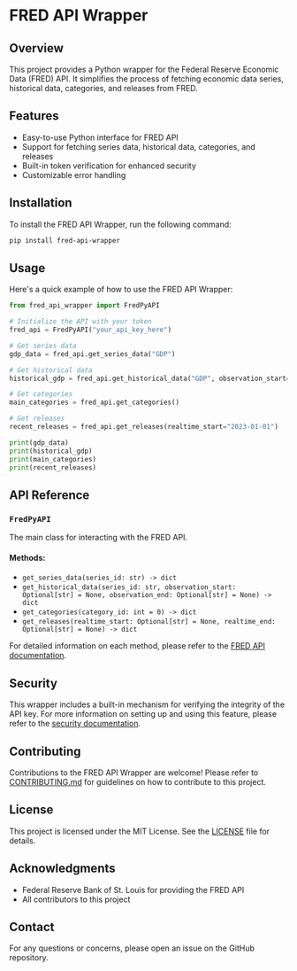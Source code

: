 # FRED API Wrapper

## Overview

This project provides a Python wrapper for the Federal Reserve Economic Data (FRED) API. It simplifies the process of fetching economic data series, historical data, categories, and releases from FRED.

## Features

- Easy-to-use Python interface for FRED API
- Support for fetching series data, historical data, categories, and releases
- Built-in token verification for enhanced security
- Customizable error handling

## Installation

To install the FRED API Wrapper, run the following command:

```bash
pip install fred-api-wrapper
```

## Usage

Here's a quick example of how to use the FRED API Wrapper:

```python
from fred_api_wrapper import FredPyAPI

# Initialize the API with your token
fred_api = FredPyAPI("your_api_key_here")

# Get series data
gdp_data = fred_api.get_series_data("GDP")

# Get historical data
historical_gdp = fred_api.get_historical_data("GDP", observation_start="2020-01-01", observation_end="2023-12-31")

# Get categories
main_categories = fred_api.get_categories()

# Get releases
recent_releases = fred_api.get_releases(realtime_start="2023-01-01")

print(gdp_data)
print(historical_gdp)
print(main_categories)
print(recent_releases)
```

## API Reference

### `FredPyAPI`

The main class for interacting with the FRED API.

#### Methods:

- `get_series_data(series_id: str) -> dict`
- `get_historical_data(series_id: str, observation_start: Optional[str] = None, observation_end: Optional[str] = None) -> dict`
- `get_categories(category_id: int = 0) -> dict`
- `get_releases(realtime_start: Optional[str] = None, realtime_end: Optional[str] = None) -> dict`

For detailed information on each method, please refer to the [FRED API documentation](https://fred.stlouisfed.org/docs/api/fred/).

## Security

This wrapper includes a built-in mechanism for verifying the integrity of the API key. For more information on setting up and using this feature, please refer to the [security documentation](docs/security.md).

## Contributing

Contributions to the FRED API Wrapper are welcome! Please refer to [CONTRIBUTING.md](CONTRIBUTING.md) for guidelines on how to contribute to this project.

## License

This project is licensed under the MIT License. See the [LICENSE](LICENSE) file for details.

## Acknowledgments

- Federal Reserve Bank of St. Louis for providing the FRED API
- All contributors to this project

## Contact

For any questions or concerns, please open an issue on the GitHub repository.